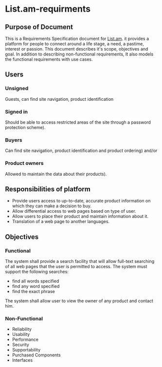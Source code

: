 # List.am-requirments

## Purpose of Document

This is a Requirements Specification document for [List.am](https://www.list.am/). it provides a platform for people to connect around a life stage, a need, a pastime, interest or passion. This document describes it's scope, objectives and goal. In addition to describing non-functional requirements, It also models the functional requirements with use cases.

## Users

### Unsigned

Guests, can find site navigation, product identification


### Signed in

Should be able to access restricted areas of the site through a password protection scheme).

### Buyers

Can find site navigation, product identification and product ordering) and/or

### Product owners 

Allowed to maintain the data about their products).

## Responsibilities of platform

- Provide users access to up-to-date, accurate product information on which they can make a decision to buy.
- Allow differential access to web pages based on type of user.
- Allow users to place their product and maintain information about it.
- Translation of a web page to another languages.


## Objectives

### Functional 

The system shall provide a search facility that will allow full-text searching of all web pages that the user is permitted to access. The system must support the following searches:

- find all words specified
- find any word specified
- find the exact phrase


The system shall allow user to view the owner of any product and contact him.

### Non-Functional

- Reliability
- Usability
- Performance
- Security
- Supportability
- Purchased Components
- Interfaces
